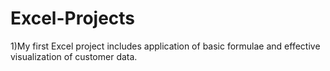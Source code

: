 # Excel-Projects
1)My first Excel project includes application of basic formulae and effective visualization of customer data.
